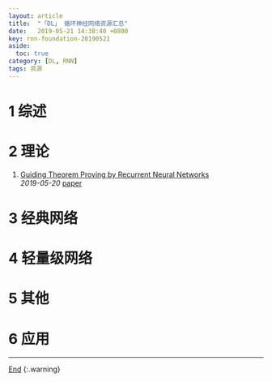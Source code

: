 ```yaml
---
layout: article
title:  "「DL」 循环神经网络资源汇总"
date:   2019-05-21 14:38:40 +0800
key: rnn-foundation-20190521
aside:
  toc: true
category: [DL, RNN]
tags: 资源
---
```

>
<!--more-->


# 1 综述

# 2 理论
1. [Guiding Theorem Proving by Recurrent Neural Networks](http://cn.arxiv.org/abs/1905.07961)   
*2019-05-20* [paper](https://arxiv.org/abs/1905.07961)   

# 3 经典网络

# 4 轻量级网络

# 5 其他

# 6 应用

-------------------  
[End](#1-综述)
{:.warning}  
